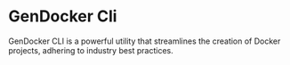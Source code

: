 # GenDocker Cli

GenDocker CLI is a powerful utility that streamlines the creation of Docker projects, adhering to industry best practices.
